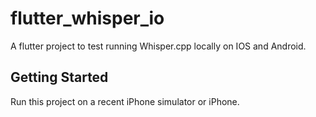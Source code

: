 # flutter_whisper_io

A flutter project to test running Whisper.cpp locally on IOS and Android.

## Getting Started

Run this project on a recent iPhone simulator or iPhone.
